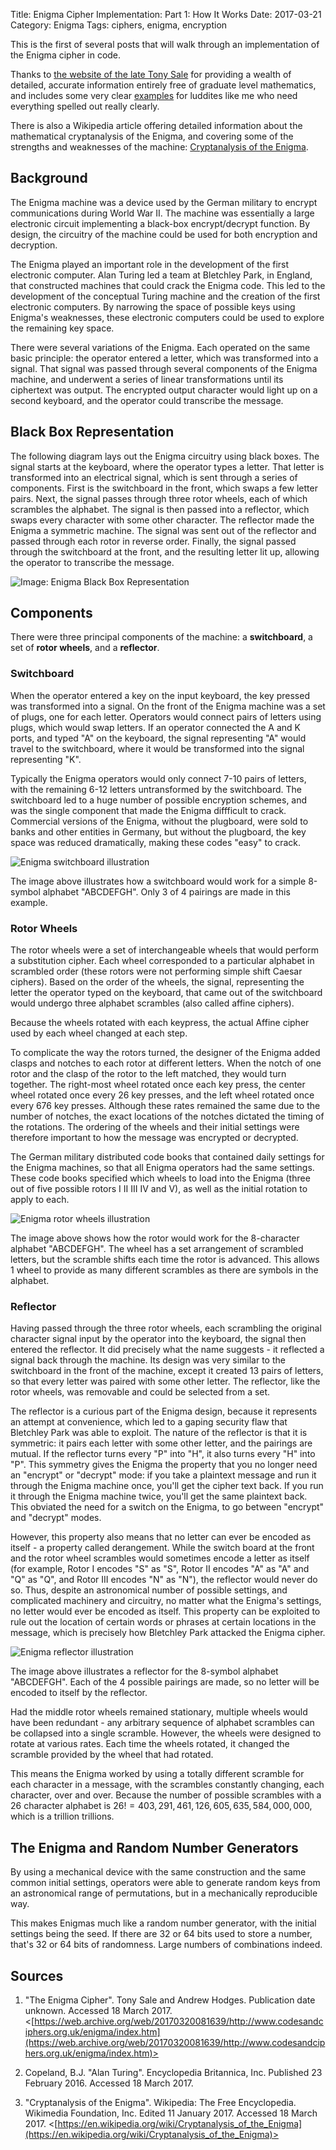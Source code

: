 Title: Enigma Cipher Implementation: Part 1: How It Works 
Date: 2017-03-21 
Category: Enigma
Tags: ciphers, enigma, encryption

This is the first of several posts that will walk through an implementation of the Enigma cipher in code.

Thanks to [the website of the late Tony Sale](http://www.codesandciphers.org.uk/enigma/index.htm) for providing a wealth of 
detailed, accurate information entirely free of graduate level mathematics, 
and includes some very clear [examples](http://www.codesandciphers.org.uk/enigma/example1.htm) for luddites like me who need everything spelled out really clearly.

There is also a Wikipedia article offering detailed information about the mathematical cryptanalysis of the Enigma,
and covering some of the strengths and weaknesses of the machine: [Cryptanalysis of the Enigma](https://en.wikipedia.org/wiki/Cryptanalysis_of_the_Enigma).

## Background

The Enigma machine was a device used by the German military to encrypt communications during World War II.
The machine was essentially a large electronic circuit implementing a black-box encrypt/decrypt function.
By design, the circuitry of the machine could be used for both encryption and decryption. 

The Enigma played an important role in the development of the first electronic computer. 
Alan Turing led a team at Bletchley Park, in England, that constructed machines that could crack the Enigma code.
This led to the development of the conceptual Turing machine and the creation of the first electronic computers.
By narrowing the space of possible keys using Enigma's weaknesses, 
these electronic computers could be used to explore the remaining key space.

There were several variations of the Enigma. Each operated on the same basic principle:
the operator entered a letter, which was transformed into a signal. 
That signal was passed through several components of the Enigma machine,
and underwent a series of linear transformations until its ciphertext was output.
The encrypted output character would light up on a second keyboard, and the operator could transcribe the message.

## Black Box Representation

The following diagram lays out the Enigma circuitry using black boxes. 
The signal starts at the keyboard, where the operator types a letter.
That letter is transformed into an electrical signal, which is sent through a series of components.
First is the switchboard in the front, which swaps a few letter pairs.
Next, the signal passes through three rotor wheels, each of which scrambles the alphabet.
The signal is then passed into a reflector, which swaps every character with some other character.
The reflector made the Enigma a symmetric machine. The signal was sent out of the reflector and passed through each rotor in reverse order.
Finally, the signal passed through the switchboard at the front, and the resulting letter lit up, allowing the operator to transcribe the message.

![Image: Enigma Black Box Representation](/images/enigma_blackbox.jpg)

## Components

There were three principal components of the machine: a **switchboard**, a set of **rotor wheels**, and a **reflector**.

### Switchboard 

When the operator entered a key on the input keyboard, the key pressed was transformed into a signal.
On the front of the Enigma machine was a set of plugs, one for each letter. Operators would connect
pairs of letters using plugs, which would swap letters. If an operator connected the A and K ports, 
and typed "A" on the keyboard, the signal representing "A" would travel to the switchboard, 
where it would be transformed into the signal representing "K". 

Typically the Enigma operators would only connect 7-10 pairs of letters, with the remaining 6-12 letters untransformed by the switchboard. 
The switchboard led to a huge number of possible encryption schemes, and was the single component that made the Enigma diffficult to crack.
Commercial versions of the Enigma, without the plugboard, were sold to banks and other entities in Germany, but without the plugboard,
the key space was reduced dramatically, making these codes "easy" to crack.

![Enigma switchboard illustration](/images/enigma_switchboard.jpg)

The image above illustrates how a switchboard would work for a simple 8-symbol alphabet "ABCDEFGH". 
Only 3 of 4 pairings are made in this example. 

### Rotor Wheels

The rotor wheels were a set of interchangeable wheels that would perform a substitution cipher. 
Each wheel corresponded to a particular alphabet in scrambled order (these rotors were not performing simple shift Caesar ciphers).
Based on the order of the wheels, the signal, representing the letter the operator typed on the keyboard, 
that came out of the switchboard would undergo three alphabet scrambles (also called affine ciphers).

Because the wheels rotated with each keypress, the actual Affine cipher used by each wheel changed at each step.

To complicate the way the rotors turned, the designer of the Enigma added clasps and notches to each rotor at different letters.
When the notch of one rotor and the clasp of the rotor to the left matched, they would turn together. 
The right-most wheel rotated once each key press, the center wheel rotated once every 26 key presses, and the left wheel rotated once every 676 key presses.
Although these rates remained the same due to the number of notches, the exact locations of the notches dictated the timing of the rotations.
The ordering of the wheels and their initial settings were therefore important to how the message was encrypted or decrypted.

The German military distributed code books that contained daily settings for the Enigma machines, so that all Enigma operators had the same settings.
These code books specified which wheels to load into the Enigma (three out of five possible rotors I II III IV and V), as well as the initial rotation to apply to each.

![Enigma rotor wheels illustration](/images/enigma_rotor.jpg)

The image above shows how the rotor would work for the 8-character alphabet "ABCDEFGH".
The wheel has a set arrangement of scrambled letters, but the scramble shifts each time the rotor is advanced.
This allows 1 wheel to provide as many different scrambles as there are symbols in the alphabet.

### Reflector 

Having passed through the three rotor wheels, each scrambling the original character signal input by the operator into the keyboard, the signal then entered the reflector. 
It did precisely what the name suggests - it reflected a signal back through the machine. 
Its design was very similar to the switchboard in the front of the machine, except it created 13 pairs of letters, so that every letter was paired with some other letter.
The reflector, like the rotor wheels, was removable and could be selected from a set. 

The reflector is a curious part of the Enigma design, because it represents an attempt at convenience, which led to a gaping security flaw that Bletchley Park was able to exploit. 
The nature of the reflector is that it is symmetric: it pairs each letter with some other letter, and the pairings are mutual. 
If the reflector turns every "P" into "H", it also turns every "H" into "P". 
This symmetry gives the Enigma the property that you no longer need an "encrypt" or "decrypt" mode: if you take a plaintext message and run it through the Enigma machine once, you'll get the cipher text back. 
If you run it through the Enigma machine twice, you'll get the same plaintext back. 
This obviated the need for a switch on the Enigma, to go between "encrypt" and "decrypt" modes.

However, this property also means that no letter can ever be encoded as itself - a property called derangement. 
While the switch board at the front and the rotor wheel scrambles would sometimes encode a letter as itself 
(for example, Rotor I encodes "S" as "S", Rotor II encodes "A" as "A" and "Q" as "Q", and Rotor III encodes "N" as "N"),
the reflector would never do so. 
Thus, despite an astronomical number of possible settings, and complicated machinery and circuitry, 
no matter what the Enigma's settings, no letter would ever be encoded as itself.
This property can be exploited to rule out the location of certain words or phrases at certain locations in the message,
which is precisely how Bletchley Park attacked the Enigma cipher.

![Enigma reflector illustration](/images/enigma_reflector.jpg)

The image above illustrates a reflector for the 8-symbol alphabet "ABCDEFGH".
Each of the 4 possible pairings are made, so no letter will be encoded to itself by the reflector.

Had the middle rotor wheels remained stationary, multiple wheels would have been redundant - 
any arbitrary sequence of alphabet scrambles can be collapsed into a single scramble.
However, the wheels were designed to rotate at various rates. Each time the wheels rotated,
it changed the scramble provided by the wheel that had rotated. 

This means the Enigma worked by using a totally different scramble for each character in a message,
with the scrambles constantly changing, each character, over and over. 
Because the number of possible scrambles with a 26 character alphabet is $26! = 403,291,461,126,605,635,584,000,000$,
which is a trillion trillions.

## The Enigma and Random Number Generators

By using a mechanical device with the same construction and the same common initial settings, 
operators were able to generate random keys from an astronomical range of permutations, 
but in a mechanically reproducible way. 

This makes Enigmas much like a random number generator, with the initial settings being the seed.
If there are 32 or 64 bits used to store a number, that's 32 or 64 bits of randomness. 
Large numbers of combinations indeed.






## Sources

1. "The Enigma Cipher". Tony Sale and Andrew Hodges. Publication date unknown. Accessed 18 March 2017.
<[https://web.archive.org/web/20170320081639/http://www.codesandciphers.org.uk/enigma/index.htm](https://web.archive.org/web/20170320081639/http://www.codesandciphers.org.uk/enigma/index.htm)>

2. Copeland, B.J. "Alan Turing". Encyclopedia Britannica, Inc. Published 23 February 2016. Accessed 18 March 2017.

3. "Cryptanalysis of the Enigma". Wikipedia: The Free Encyclopedia. Wikimedia Foundation, Inc. Edited 11 January 2017. Accessed 18 March 2017.
<[https://en.wikipedia.org/wiki/Cryptanalysis_of_the_Enigma](https://en.wikipedia.org/wiki/Cryptanalysis_of_the_Enigma)>



